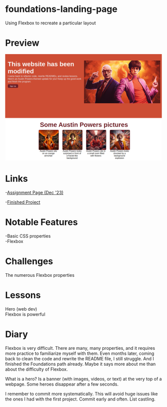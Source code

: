 # foundations-landing-page
Using Flexbox to recreate a particular layout

# Preview

<div align="center">
    <img src="./images/project-preview.png" alt="">
</div>

# Links

-[Assignment Page (Dec '23)](https://www.theodinproject.com/lessons/foundations-landing-page)

-[Finished Project](https://erreurdesyntaxe.github.io/foundations-landing-page/)

# Notable Features

-Basic CSS properties  
-Flexbox  

# Challenges

The numerous Flexbox properties  

# Lessons

Hero (web dev)  
Flexbox is powerful  

# Diary

Flexbox is very difficult. There are many, many properties, and it requires
more practice to familiarize myself with them. Even months later, coming back
to clean the code and rewrite the README file, I still struggle. And I finished
the Foundations path already. Maybe it says more about me than about the 
difficulty of Flexbox.  

What is a hero?  Is a banner (with images, videos, or text) at the very top of
a webpage. Some heroes disappear after a few seconds.  

I remember to commit more systematically. This will avoid huge issues like the
ones I had with the first project. Commit early and often. List castling.  

